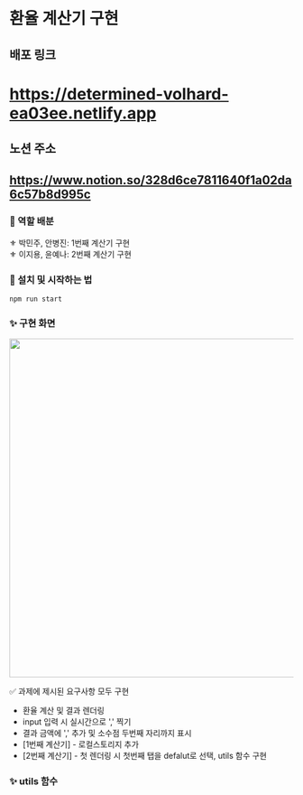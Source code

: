 # 환율 계산기 구현

## 배포 링크
<h1><a href='https://determined-volhard-ea03ee.netlify.app'>https://determined-volhard-ea03ee.netlify.app</a></h1>

## 노션 주소
<h2><a href='https://www.notion.so/328d6ce7811640f1a02da6c57b8d995c'>https://www.notion.so/328d6ce7811640f1a02da6c57b8d995c</a></h2>

### 🔮 역할 배분
⚜ 박민주, 안병진: 1번째 계산기 구현<br/>
⚜ 이지용, 윤예나: 2번째 계산기 구현<br/>

### 🧶 설치 및 시작하는 법

```
npm run start
```

### ✨ 구현 화면

<img src="https://user-images.githubusercontent.com/68722179/151030781-31eb3f39-95ea-4697-acb2-0dd782a40b6d.gif" width="600" />

✅ 과제에 제시된 요구사항 모두 구현
* 환율 계산 및 결과 렌더링
* input 입력 시 실시간으로 ',' 찍기
* 결과 금액에 ',' 추가 및 소수점 두번째 자리까지 표시
* [1번째 계산기] - 로컬스토리지 추가
* [2번째 계산기] - 첫 렌더링 시 첫번째 탭을 defalut로 선택, utils 함수 구현


### ✨ utils 함수

#### 
